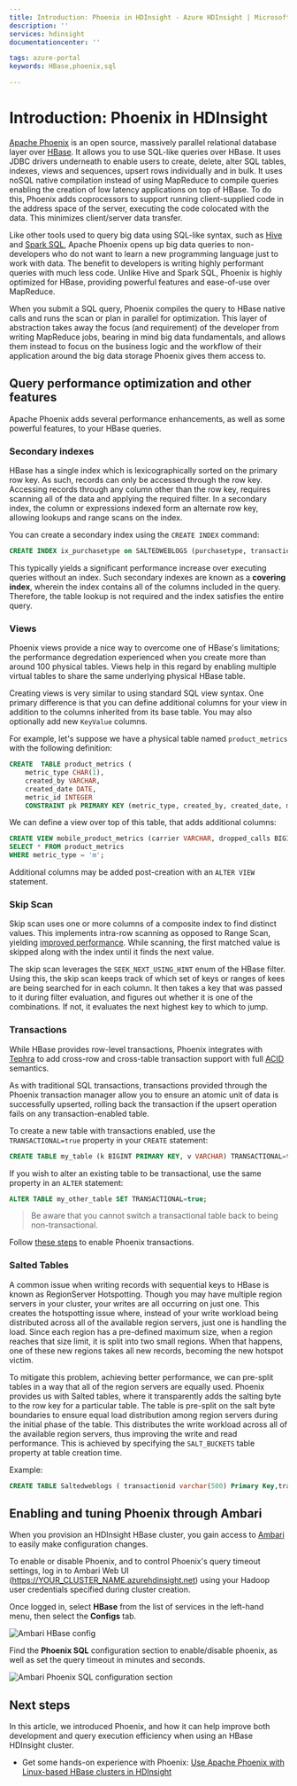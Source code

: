 ```yaml
---
title: Introduction: Phoenix in HDInsight - Azure HDInsight | Microsoft Docs
description: ''
services: hdinsight
documentationcenter: ''

tags: azure-portal
keywords: HBase,phoenix,sql

---
```

# Introduction: Phoenix in HDInsight

[Apache Phoenix](http://phoenix.apache.org/) is an open source, massively parallel relational database layer over [HBase](hdinsight-hbase-overview). It allows you to use SQL-like queries over HBase. It uses JDBC drivers underneath to enable users to create, delete, alter SQL tables, indexes, views and sequences, upsert rows individually and in bulk. It uses noSQL native compilation instead of using MapReduce to compile queries enabling the creation of low latency applications on top of HBase. To do this, Phoenix adds coprocessors to support running client-supplied code in the address space of the server, executing the code colocated with the data. This minimizes client/server data transfer.

Like other tools used to query big data using SQL-like syntax, such as [Hive](hdinsight-use-hive) and [Spark SQL](hdinsight-spark-sql-with-hdinsight), Apache Phoenix opens up big data queries to non-developers who do not want to learn a new programming language just to work with data. The benefit to developers is writing highly performant queries with much less code. Unlike Hive and Spark SQL, Phoenix is highly optimized for HBase, providing powerful features and ease-of-use over MapReduce.

When you submit a SQL query, Phoenix compiles the query to HBase native calls and runs the scan or plan in parallel for optimization. This layer of abstraction takes away the focus (and requirement) of the developer from writing MapReduce jobs, bearing in mind big data fundamentals, and allows them instead to focus on the business logic and the workflow of their application around the big data storage Phoenix gives them access to.

## Query performance optimization and other features

Apache Phoenix adds several performance enhancements, as well as some powerful features, to your HBase queries.

### Secondary indexes

HBase has a single index which is lexicographically sorted on the primary row key. As such, records can only be accessed through the row key. Accessing records through any column other than the row key, requires scanning all of the data and applying the required filter. In a secondary index, the column or expressions indexed form an alternate row key, allowing lookups and range scans on the index.

You can create a secondary index using the `CREATE INDEX` command:

```sql
CREATE INDEX ix_purchasetype on SALTEDWEBLOGS (purchasetype, transactiondate)INCLUDE(bookname,quantity);
```

This typically yields a significant performance increase over executing queries without an index. Such secondary indexes are known as a **covering index**, wherein the index contains all of the columns included in the query. Therefore, the table lookup is not required and the index satisfies the entire query.

### Views

Phoenix views provide a nice way to overcome one of HBase's limitations; the performance degredation experienced when you create more than around 100 physical tables. Views help in this regard by enabling multiple virtual tables to share the same underlying physical HBase table.

Creating views is very similar to using standard SQL view syntax. One primary difference is that you can define additional columns for your view in addition to the columns inherited from its base table. You may also optionally add new `KeyValue` columns.

For example, let's suppose we have a physical table named `product_metrics` with the following definition:

```sql
CREATE  TABLE product_metrics (
    metric_type CHAR(1),
    created_by VARCHAR, 
    created_date DATE, 
    metric_id INTEGER
    CONSTRAINT pk PRIMARY KEY (metric_type, created_by, created_date, metric_id));
```

We can define a view over top of this table, that adds additional columns:

```sql
CREATE VIEW mobile_product_metrics (carrier VARCHAR, dropped_calls BIGINT) AS
SELECT * FROM product_metrics
WHERE metric_type = 'm';
```

Additional columns may be added post-creation with an `ALTER VIEW` statement.

### Skip Scan

Skip scan uses one or more columns of a composite index to find distinct values. This implements intra-row scanning as opposed to Range Scan, yielding [improved performance](http://phoenix.apache.org/performance.html#Skip-Scan). While scanning, the first matched value is skipped along with the index until it finds the next value.

The skip scan leverages the `SEEK_NEXT_USING_HINT` enum of the HBase filter. Using this, the skip scan keeps track of which set of keys or ranges of kees are being searched for in each column. It then takes a key that was passed to it during filter evaluation, and figures out whether it is one of the combinations. If not, it evaluates the next highest key to which to jump.

### Transactions

While HBase provides row-level transactions, Phoenix integrates with [Tephra](http://tephra.io/) to add cross-row and cross-table transaction support with full [ACID](https://en.wikipedia.org/wiki/ACID) semantics.

As with traditional SQL transactions, transactions provided through the Phoenix transaction manager allow you to ensure an atomic unit of data is successfully upserted, rolling back the transaction if the upsert operation fails on any transaction-enabled table.

To create a new table with transactions enabled, use the `TRANSACTIONAL=true` property in your `CREATE` statement:

```sql
CREATE TABLE my_table (k BIGINT PRIMARY KEY, v VARCHAR) TRANSACTIONAL=true;
```

If you wish to alter an existing table to be transactional, use the same property in an `ALTER` statement:

```sql
ALTER TABLE my_other_table SET TRANSACTIONAL=true;
```

> Be aware that you cannot switch a transactional table back to being non-transactional.

Follow [these steps](http://phoenix.apache.org/transactions.html) to enable Phoenix transactions.

### Salted Tables

A common issue when writing records with sequential keys to HBase is known as RegionServer Hotspotting. Though you may have multiple region servers in your cluster, your writes are all occurring on just one. This creates the hotspotting issue where, instead of your write workload being distributed across all of the available region servers, just one is handling the load. Since each region has a pre-defined maximum size, when a region reaches that size limit, it is split into two small regions. When that happens, one of these new regions takes all new records, becoming the new hotspot victim.

To mitigate this problem, achieving better performance, we can pre-split tables in a way that all of the region servers are equally used. Phoenix provides us with Salted tables, where it transparently adds the salting byte to the row key for a particular table. The table is pre-split on the salt byte boundaries to ensure equal load distribution among region servers during the initial phase of the table. This distributes the write workload across all of the available region servers, thus improving the write and read performance. This is achieved by specifying the `SALT_BUCKETS` table property at table creation time.

Example:

```sql
CREATE TABLE Saltedweblogs ( transactionid varchar(500) Primary Key,transactiondate Date NULL, customerid varchar(50) NULL,bookid varchar(50) NULL,purchasetype varchar(50) NULL,orderid varchar(50) NULL,bookname varchar(50) NULL,categoryname varchar(50) NULL,invoicenumber varchar(50) NULL,invoicestatus varchar(50) NULL,city varchar(50) NULL,state varchar(50) NULL,paymentamount DOUBLE NULL,quantity INTEGER NULL,shippingamount DOUBLE NULL) SALT_BUCKETS=4;
```

## Enabling and tuning Phoenix through Ambari

When you provision an HDInsight HBase cluster, you gain access to [Ambari](hdinsight-hadoop-manage-ambari) to easily make configuration changes.

To enable or disable Phoenix, and to control Phoenix's query timeout settings, log in to Ambari Web UI (https://YOUR_CLUSTER_NAME.azurehdinsight.net) using your Hadoop user credentials specified during cluster creation.

Once logged in, select **HBase** from the list of services in the left-hand menu, then select the **Configs** tab.

![Ambari HBase config](./media/hdinsight-phoenix-in-hdinsight/ambari-hbase-config.png)

Find the **Phoenix SQL** configuration section to enable/disable phoenix, as well as set the query timeout in minutes and seconds.

![Ambari Phoenix SQL configuration section](./media/hdinsight-phoenix-in-hdinsight/ambari-phoenix.png)


## Next steps

In this article, we introduced Phoenix, and how it can help improve both development and query execution efficiency when using an HBase HDInsight cluster.

* Get some hands-on experience with Phoenix: [Use Apache Phoenix with Linux-based HBase clusters in HDInsight](hdinsight-hbase-phoenix-squirrel-linux)
